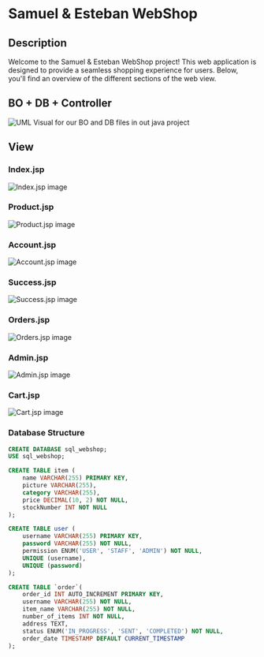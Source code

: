 # Samuel & Esteban WebShop

## Description
Welcome to the Samuel & Esteban WebShop project! This web application is designed to provide a seamless shopping experience for users. Below, you'll find an overview of the different sections of the web view.

## BO + DB + Controller
![UML Visual for our BO and DB files in out java project](repoImage/java.png)

## View

### Index.jsp
![Index.jsp image](repoImage/index_jsp.png)

### Product.jsp
![Product.jsp image](repoImage/product_jsp.png)

### Account.jsp
![Account.jsp image](repoImage/account_jsp.png)

### Success.jsp
![Success.jsp image](repoImage/success_jsp.png)

### Orders.jsp
![Orders.jsp image](repoImage/orders_jsp.png)

### Admin.jsp
![Admin.jsp image](repoImage/admin_jsp.png)

### Cart.jsp
![Cart.jsp image](repoImage/cart_jsp.png)

### Database Structure
```sql
CREATE DATABASE sql_webshop;
USE sql_webshop;

CREATE TABLE item (
    name VARCHAR(255) PRIMARY KEY,
    picture VARCHAR(255),
    category VARCHAR(255),
    price DECIMAL(10, 2) NOT NULL,
    stockNumber INT NOT NULL
);

CREATE TABLE user (
    username VARCHAR(255) PRIMARY KEY,
    password VARCHAR(255) NOT NULL,
    permission ENUM('USER', 'STAFF', 'ADMIN') NOT NULL,
    UNIQUE (username),
    UNIQUE (password)
);

CREATE TABLE `order`(
    order_id INT AUTO_INCREMENT PRIMARY KEY,
    username VARCHAR(255) NOT NULL,
    item_name VARCHAR(255) NOT NULL,
    number_of_items INT NOT NULL,
    address TEXT,
    status ENUM('IN_PROGRESS', 'SENT', 'COMPLETED') NOT NULL,
    order_date TIMESTAMP DEFAULT CURRENT_TIMESTAMP
);
